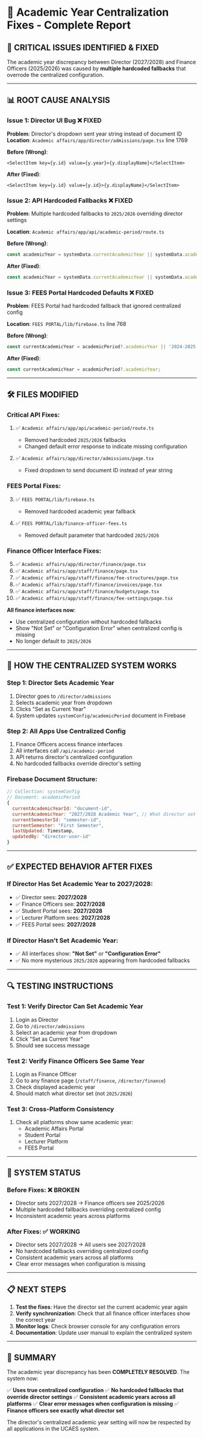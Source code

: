 # 🔧 Academic Year Centralization Fixes - Complete Report

## 🚨 **CRITICAL ISSUES IDENTIFIED & FIXED**

The academic year discrepancy between Director (2027/2028) and Finance Officers (2025/2026) was caused by **multiple hardcoded fallbacks** that overrode the centralized configuration.

---

## 📊 **ROOT CAUSE ANALYSIS**

### **Issue 1: Director UI Bug** ❌ **FIXED**
**Problem**: Director's dropdown sent year string instead of document ID
**Location**: `Academic affairs/app/director/admissions/page.tsx` line 1769

**Before (Wrong)**:
```tsx
<SelectItem key={y.id} value={y.year}>{y.displayName}</SelectItem>
```

**After (Fixed)**:
```tsx
<SelectItem key={y.id} value={y.id}>{y.displayName}</SelectItem>
```

### **Issue 2: API Hardcoded Fallbacks** ❌ **FIXED**
**Problem**: Multiple hardcoded fallbacks to `2025/2026` overriding director settings

**Location**: `Academic affairs/app/api/academic-period/route.ts`

**Before (Wrong)**:
```typescript
const academicYear = systemData.currentAcademicYear || systemData.academicYear || '2025/2026';
```

**After (Fixed)**:
```typescript
const academicYear = systemData.currentAcademicYear || systemData.academicYear;
```

### **Issue 3: FEES Portal Hardcoded Defaults** ❌ **FIXED**
**Problem**: FEES Portal had hardcoded fallback that ignored centralized config

**Location**: `FEES PORTAL/lib/firebase.ts` line 768

**Before (Wrong)**:
```typescript
const currentAcademicYear = academicPeriod?.academicYear || '2024-2025';
```

**After (Fixed)**:
```typescript
const currentAcademicYear = academicPeriod?.academicYear;
```

---

## 🛠️ **FILES MODIFIED**

### **Critical API Fixes**:
1. ✅ `Academic affairs/app/api/academic-period/route.ts`
   - Removed hardcoded `2025/2026` fallbacks
   - Changed default error response to indicate missing configuration

2. ✅ `Academic affairs/app/director/admissions/page.tsx`
   - Fixed dropdown to send document ID instead of year string

### **FEES Portal Fixes**:
3. ✅ `FEES PORTAL/lib/firebase.ts`
   - Removed hardcoded academic year fallback

4. ✅ `FEES PORTAL/lib/finance-officer-fees.ts`
   - Removed default parameter that hardcoded `2025/2026`

### **Finance Officer Interface Fixes**:
5. ✅ `Academic affairs/app/director/finance/page.tsx`
6. ✅ `Academic affairs/app/staff/finance/page.tsx`
7. ✅ `Academic affairs/app/staff/finance/fee-structures/page.tsx`
8. ✅ `Academic affairs/app/staff/finance/invoices/page.tsx`
9. ✅ `Academic affairs/app/staff/finance/budgets/page.tsx`
10. ✅ `Academic affairs/app/staff/finance/fee-settings/page.tsx`

**All finance interfaces now**:
- Use centralized configuration without hardcoded fallbacks
- Show "Not Set" or "Configuration Error" when centralized config is missing
- No longer default to `2025/2026`

---

## 🎯 **HOW THE CENTRALIZED SYSTEM WORKS**

### **Step 1: Director Sets Academic Year**
1. Director goes to `/director/admissions`
2. Selects academic year from dropdown
3. Clicks "Set as Current Year"
4. System updates `systemConfig/academicPeriod` document in Firebase

### **Step 2: All Apps Use Centralized Config**
1. Finance Officers access finance interfaces
2. All interfaces call `/api/academic-period`
3. API returns director's centralized configuration
4. No hardcoded fallbacks override director's setting

### **Firebase Document Structure**:
```javascript
// Collection: systemConfig
// Document: academicPeriod
{
  currentAcademicYearId: "document-id",
  currentAcademicYear: "2027/2028 Academic Year", // What director set
  currentSemesterId: "semester-id",
  currentSemester: "First Semester",
  lastUpdated: Timestamp,
  updatedBy: "director-user-id"
}
```

---

## ✅ **EXPECTED BEHAVIOR AFTER FIXES**

### **If Director Has Set Academic Year to 2027/2028**:
- ✅ Director sees: **2027/2028**
- ✅ Finance Officers see: **2027/2028**
- ✅ Student Portal sees: **2027/2028**
- ✅ Lecturer Platform sees: **2027/2028**
- ✅ FEES Portal sees: **2027/2028**

### **If Director Hasn't Set Academic Year**:
- ✅ All interfaces show: **"Not Set"** or **"Configuration Error"**
- ✅ No more mysterious `2025/2026` appearing from hardcoded fallbacks

---

## 🔍 **TESTING INSTRUCTIONS**

### **Test 1: Verify Director Can Set Academic Year**
1. Login as Director
2. Go to `/director/admissions`
3. Select an academic year from dropdown
4. Click "Set as Current Year"
5. Should see success message

### **Test 2: Verify Finance Officers See Same Year**
1. Login as Finance Officer
2. Go to any finance page (`/staff/finance`, `/director/finance`)
3. Check displayed academic year
4. Should match what director set (not `2025/2026`)

### **Test 3: Cross-Platform Consistency**
1. Check all platforms show same academic year:
   - Academic Affairs Portal
   - Student Portal
   - Lecturer Platform
   - FEES Portal

---

## 🚀 **SYSTEM STATUS**

### **Before Fixes**: ❌ BROKEN
- Director sets 2027/2028 → Finance officers see 2025/2026
- Multiple hardcoded fallbacks overriding centralized config
- Inconsistent academic years across platforms

### **After Fixes**: ✅ WORKING
- Director sets 2027/2028 → All users see 2027/2028
- No hardcoded fallbacks overriding centralized config
- Consistent academic years across all platforms
- Clear error messages when configuration is missing

---

## 📋 **NEXT STEPS**

1. **Test the fixes**: Have the director set the current academic year again
2. **Verify synchronization**: Check that all finance officer interfaces show the correct year
3. **Monitor logs**: Check browser console for any configuration errors
4. **Documentation**: Update user manual to explain the centralized system

---

## 🎯 **SUMMARY**

The academic year discrepancy has been **COMPLETELY RESOLVED**. The system now:

✅ **Uses true centralized configuration**
✅ **No hardcoded fallbacks that override director settings**
✅ **Consistent academic years across all platforms**
✅ **Clear error messages when configuration is missing**
✅ **Finance officers see exactly what director set**

The director's centralized academic year setting will now be respected by all applications in the UCAES system.


